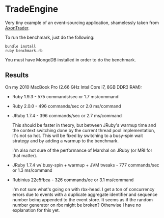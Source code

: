 # TradeEngine

Very tiny example of an event-sourcing application, shamelessly taken from [AxonTrader](https://github.com/AxonFramework/Axon-trader).

To run the benchmark, just do the following:

    bundle install
    ruby benchmark.rb

You must have MongoDB installed in order to do the benchmark.

## Results

On my 2010 MacBook Pro (2.66 GHz Intel Core i7, 8GB DDR3 RAM):

- Ruby 1.9.3 - 575 commands/sec or 1.7 ms/command
- Ruby 2.0.0 - 496 commands/sec or 2.0 ms/command
- JRuby 1.7.4 - 396 commands/sec or 2.7 ms/command

  This should be faster in theory, but between JRuby's warmup time and the context switching
  done by the current thread pool implementation, it's not so hot. This will be fixed by
  switching to a busy-spin wait strategy and by adding a warmup to the benchmark.

  I'm also not sure of the performance of Marshal on JRuby (or MRI for that matter).

- JRuby 1.7.4 w/ busy-spin + warmup + JVM tweaks - 777 commands/sec or 1.3 ms/command

- Rubinius 22c5fbca - 326 commands/ec or 3.1 ms/command

  I'm not sure what's going on with rbx-head. I get a ton of concurrency errors due to events with a
  duplicate aggregate identifier and sequence number being appended to the event store. It seems as
  if the random number generator on rbx might be broken? Otherwise I have no explanation for this
  yet.
